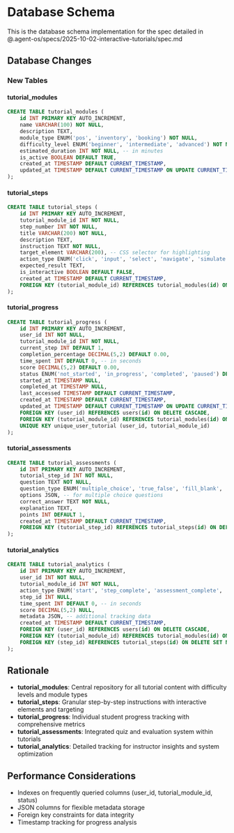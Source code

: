 # Database Schema

This is the database schema implementation for the spec detailed in @.agent-os/specs/2025-10-02-interactive-tutorials/spec.md

## Database Changes

### New Tables

#### tutorial_modules
```sql
CREATE TABLE tutorial_modules (
    id INT PRIMARY KEY AUTO_INCREMENT,
    name VARCHAR(100) NOT NULL,
    description TEXT,
    module_type ENUM('pos', 'inventory', 'booking') NOT NULL,
    difficulty_level ENUM('beginner', 'intermediate', 'advanced') NOT NULL,
    estimated_duration INT NOT NULL, -- in minutes
    is_active BOOLEAN DEFAULT TRUE,
    created_at TIMESTAMP DEFAULT CURRENT_TIMESTAMP,
    updated_at TIMESTAMP DEFAULT CURRENT_TIMESTAMP ON UPDATE CURRENT_TIMESTAMP
);
```

#### tutorial_steps
```sql
CREATE TABLE tutorial_steps (
    id INT PRIMARY KEY AUTO_INCREMENT,
    tutorial_module_id INT NOT NULL,
    step_number INT NOT NULL,
    title VARCHAR(200) NOT NULL,
    description TEXT,
    instruction TEXT NOT NULL,
    target_element VARCHAR(200), -- CSS selector for highlighting
    action_type ENUM('click', 'input', 'select', 'navigate', 'simulate') NOT NULL,
    expected_result TEXT,
    is_interactive BOOLEAN DEFAULT FALSE,
    created_at TIMESTAMP DEFAULT CURRENT_TIMESTAMP,
    FOREIGN KEY (tutorial_module_id) REFERENCES tutorial_modules(id) ON DELETE CASCADE
);
```

#### tutorial_progress
```sql
CREATE TABLE tutorial_progress (
    id INT PRIMARY KEY AUTO_INCREMENT,
    user_id INT NOT NULL,
    tutorial_module_id INT NOT NULL,
    current_step INT DEFAULT 1,
    completion_percentage DECIMAL(5,2) DEFAULT 0.00,
    time_spent INT DEFAULT 0, -- in seconds
    score DECIMAL(5,2) DEFAULT 0.00,
    status ENUM('not_started', 'in_progress', 'completed', 'paused') DEFAULT 'not_started',
    started_at TIMESTAMP NULL,
    completed_at TIMESTAMP NULL,
    last_accessed TIMESTAMP DEFAULT CURRENT_TIMESTAMP,
    created_at TIMESTAMP DEFAULT CURRENT_TIMESTAMP,
    updated_at TIMESTAMP DEFAULT CURRENT_TIMESTAMP ON UPDATE CURRENT_TIMESTAMP,
    FOREIGN KEY (user_id) REFERENCES users(id) ON DELETE CASCADE,
    FOREIGN KEY (tutorial_module_id) REFERENCES tutorial_modules(id) ON DELETE CASCADE,
    UNIQUE KEY unique_user_tutorial (user_id, tutorial_module_id)
);
```

#### tutorial_assessments
```sql
CREATE TABLE tutorial_assessments (
    id INT PRIMARY KEY AUTO_INCREMENT,
    tutorial_step_id INT NOT NULL,
    question TEXT NOT NULL,
    question_type ENUM('multiple_choice', 'true_false', 'fill_blank', 'simulation') NOT NULL,
    options JSON, -- for multiple choice questions
    correct_answer TEXT NOT NULL,
    explanation TEXT,
    points INT DEFAULT 1,
    created_at TIMESTAMP DEFAULT CURRENT_TIMESTAMP,
    FOREIGN KEY (tutorial_step_id) REFERENCES tutorial_steps(id) ON DELETE CASCADE
);
```

#### tutorial_analytics
```sql
CREATE TABLE tutorial_analytics (
    id INT PRIMARY KEY AUTO_INCREMENT,
    user_id INT NOT NULL,
    tutorial_module_id INT NOT NULL,
    action_type ENUM('start', 'step_complete', 'assessment_complete', 'pause', 'resume', 'complete') NOT NULL,
    step_id INT NULL,
    time_spent INT DEFAULT 0, -- in seconds
    score DECIMAL(5,2) NULL,
    metadata JSON, -- additional tracking data
    created_at TIMESTAMP DEFAULT CURRENT_TIMESTAMP,
    FOREIGN KEY (user_id) REFERENCES users(id) ON DELETE CASCADE,
    FOREIGN KEY (tutorial_module_id) REFERENCES tutorial_modules(id) ON DELETE CASCADE,
    FOREIGN KEY (step_id) REFERENCES tutorial_steps(id) ON DELETE SET NULL
);
```

## Rationale

- **tutorial_modules**: Central repository for all tutorial content with difficulty levels and module types
- **tutorial_steps**: Granular step-by-step instructions with interactive elements and targeting
- **tutorial_progress**: Individual student progress tracking with comprehensive metrics
- **tutorial_assessments**: Integrated quiz and evaluation system within tutorials
- **tutorial_analytics**: Detailed tracking for instructor insights and system optimization

## Performance Considerations

- Indexes on frequently queried columns (user_id, tutorial_module_id, status)
- JSON columns for flexible metadata storage
- Foreign key constraints for data integrity
- Timestamp tracking for progress analysis
